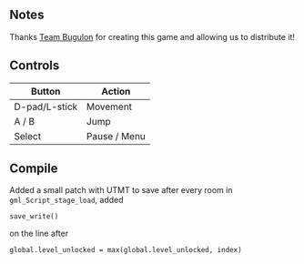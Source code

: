 ## Notes

Thanks [Team Bugulon](https://team-bugulon.itch.io/) for creating this game and allowing us to distribute it!

## Controls

| Button | Action |
|--|--| 
|D-pad/L-stick|Movement |
|A / B|Jump|
|Select|Pause / Menu|

## Compile
Added a small patch with UTMT to save after every room in `gml_Script_stage_load`, added
```shell
save_write()
```
on the line after
```shell
global.level_unlocked = max(global.level_unlocked, index)
```